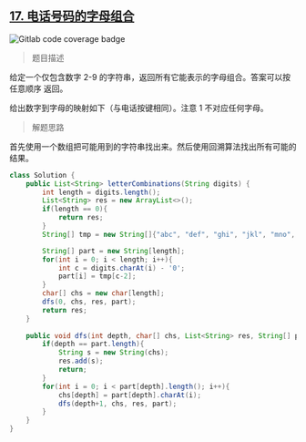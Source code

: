 ## [17. 电话号码的字母组合](https://leetcode.cn/problems/letter-combinations-of-a-phone-number/)

![Gitlab code coverage badge](https://img.shields.io/badge/难度-中等-yellow)

> 题目描述

给定一个仅包含数字 2-9 的字符串，返回所有它能表示的字母组合。答案可以按 任意顺序 返回。

给出数字到字母的映射如下（与电话按键相同）。注意 1 不对应任何字母。

> 解题思路

首先使用一个数组把可能用到的字符串找出来。然后使用回溯算法找出所有可能的结果。

```java
class Solution {
    public List<String> letterCombinations(String digits) {
        int length = digits.length();
        List<String> res = new ArrayList<>();
        if(length == 0){
            return res;
        }
        String[] tmp = new String[]{"abc", "def", "ghi", "jkl", "mno", "pqrs", "tuv", "wxyz"};

        String[] part = new String[length];
        for(int i = 0; i < length; i++){
            int c = digits.charAt(i) - '0';
            part[i] = tmp[c-2];
        }
        char[] chs = new char[length];
        dfs(0, chs, res, part);
        return res;
    }
    
    public void dfs(int depth, char[] chs, List<String> res, String[] part){
        if(depth == part.length){
            String s = new String(chs);
            res.add(s);
            return;
        }
        for(int i = 0; i < part[depth].length(); i++){
            chs[depth] = part[depth].charAt(i);
            dfs(depth+1, chs, res, part);
        }
    }
}
```

